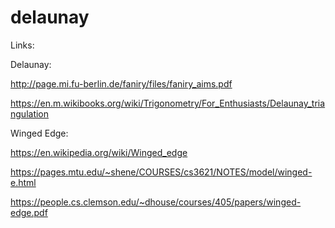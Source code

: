 # delaunay

Links:

Delaunay:

http://page.mi.fu-berlin.de/faniry/files/faniry_aims.pdf

https://en.m.wikibooks.org/wiki/Trigonometry/For_Enthusiasts/Delaunay_triangulation

Winged Edge:

https://en.wikipedia.org/wiki/Winged_edge

https://pages.mtu.edu/~shene/COURSES/cs3621/NOTES/model/winged-e.html

https://people.cs.clemson.edu/~dhouse/courses/405/papers/winged-edge.pdf
